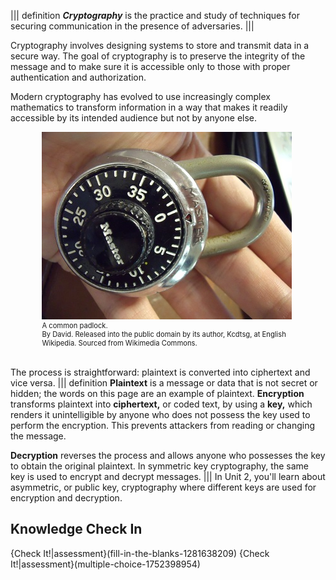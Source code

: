 
||| definition 
 ***Cryptography*** is the practice and study of techniques for securing communication in the presence of adversaries. 
|||

Cryptography involves designing systems to store and transmit data in a secure way.  The goal of cryptography is to  preserve the integrity of the message and to make sure it is accessible only to those with proper authentication and authorization.

Modern cryptography has evolved to use increasingly complex mathematics to transform information in a way that makes it readily accessible by its intended audience but not by anyone else.

<figure class="snippetimg" style="margin: 0 auto;width:80%">
  <img src=".guides/img/Lock.JPG" alt="A combination padlock. By David. Sourced from Wikimedia Commons](https://commons.wikimedia.org/wiki/File:Lock.JPG) Sourced from Wikimedia Commons">
  <figcaption style="font-size: 0.8em; text-align: left;">A common padlock. 
<br>
By David. Released into the public domain by its author, Kcdtsg, at English Wikipedia.  Sourced from Wikimedia Commons.</figcaption>
</figure>
<br>

The process is straightforward: plaintext is converted into ciphertext and vice versa. 
||| definition 
**Plaintext** is a message or data that is not secret or hidden; the words on this page are an example of plaintext. **Encryption** transforms plaintext into **ciphertext,** or coded text, by using a **key,** which renders it unintelligible by anyone who does not possess the key used to perform the encryption. This prevents attackers from reading or changing the message.

**Decryption** reverses the process and allows anyone who possesses the key to obtain the original plaintext. In symmetric key cryptography, the same key is used to encrypt and decrypt messages.
|||
In Unit 2, you'll learn about asymmetric, or public key, cryptography where different keys are used for encryption and decryption. 

## Knowledge Check In
{Check It!|assessment}(fill-in-the-blanks-1281638209)
{Check It!|assessment}(multiple-choice-1752398954)

